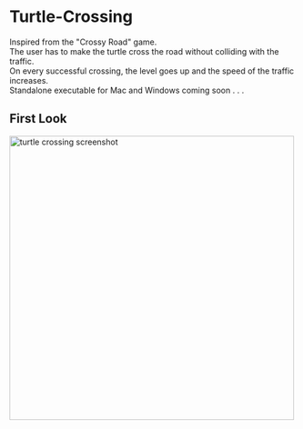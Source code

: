 # Turtle-Crossing
Inspired from the "Crossy Road" game.<br>
The user has to make the turtle cross the road without colliding with the traffic.<br>
On every successful crossing, the level goes up and the speed of the traffic increases.<br>
Standalone executable for Mac and Windows coming soon . . .

## First Look
<img src="https://i.imgur.com/C6daz18.png" width=500 alt="turtle crossing screenshot">
